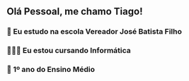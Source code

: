 ## Olá Pessoal, me chamo Tiago!

### 🏫 Eu estudo na escola Vereador José Batista Filho
### 👨🏽‍💻 Eu estou cursando Informática
### 📔 1º ano do Ensino Médio
<img height="100cm" scr="https://github-readme-stats.vercel.app/api?username=TiagodeCastr0&show_icons=true&theme=dark&include_all_commits=true&count_private=true)">
